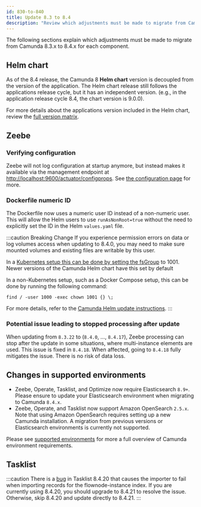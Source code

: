 ```yaml
---
id: 830-to-840
title: Update 8.3 to 8.4
description: "Review which adjustments must be made to migrate from Camunda 8.3.x to Camunda 8.4.0."
---
```


The following sections explain which adjustments must be made to migrate from Camunda 8.3.x to 8.4.x for each component.

## Helm chart

As of the 8.4 release, the Camunda 8 **Helm chart** version is decoupled from the version of the application. The Helm chart release still follows the applications release cycle, but it has an independent version. (e.g., in the application release cycle 8.4, the chart version is 9.0.0).

For more details about the applications version included in the Helm chart, review the [full version matrix](https://helm.camunda.io/camunda-platform/version-matrix/).

## Zeebe

### Verifying configuration

Zeebe will not log configuration at startup anymore, but instead makes it available via the management endpoint at [http://localhost:9600/actuator/configprops](http://localhost:9600/actuator/configprops). See [the configuration page](/self-managed/zeebe-deployment/configuration/configuration.md) for more.

### Dockerfile numeric ID

The Dockerfile now uses a numeric user ID instead of a non-numeric user.
This will allow the Helm users to use `runAsNonRoot=true` without the need to explicitly set the ID in the Helm `values.yaml` file.

:::caution Breaking Change
If you experience permission errors on data or log volumes access when updating to 8.4.0, you may need to make sure mounted volumes and existing files are writable by this user.

In a [Kubernetes setup this can be done by setting the fsGroup](https://kubernetes.io/docs/tasks/configure-pod-container/security-context/#configure-volume-permission-and-ownership-change-policy-for-pods) to 1001. Newer versions of the Camunda Helm chart have this set by default

In a non-Kubernetes setup, such as a Docker Compose setup, this can be done by running the following command:

```
find / -user 1000 -exec chown 1001 {} \;
```

For more details, refer to the [Camunda Helm update instructions](/self-managed/installation-methods/helm/upgrade/upgrade.md#v83).
:::

### Potential issue leading to stopped processing after update

When updating from `8.3.22` to (`8.4.0`, …, `8.4.17`), Zeebe processing can stop after the update in some situations, where multi-instance elements are used. This issue is fixed in `8.4.18`. When affected, going to `8.4.18` fully mitigates the issue. There is no risk of data loss.

## Changes in supported environments

- Zeebe, Operate, Tasklist, and Optimize now require Elasticsearch `8.9+`. Please ensure to update your Elasticsearch environment when migrating to Camunda `8.4.x`.
- Zeebe, Operate, and Tasklist now support Amazon OpenSearch `2.5.x`. Note that using Amazon OpenSearch requires setting up a new Camunda installation. A migration from previous versions or Elasticsearch environments is currently not supported.

Please see [supported environments](../../../reference/supported-environments.md) for more a full overview of Camunda environment requirements.

## Tasklist

:::caution
There is a [bug](https://github.com/camunda/camunda/issues/32208) in Tasklist 8.4.20 that causes the importer to fail when importing records for the flownode-instance index. If you are currently using 8.4.20, you should upgrade to 8.4.21 to resolve the issue. Otherwise, skip 8.4.20 and update directly to 8.4.21.
:::
